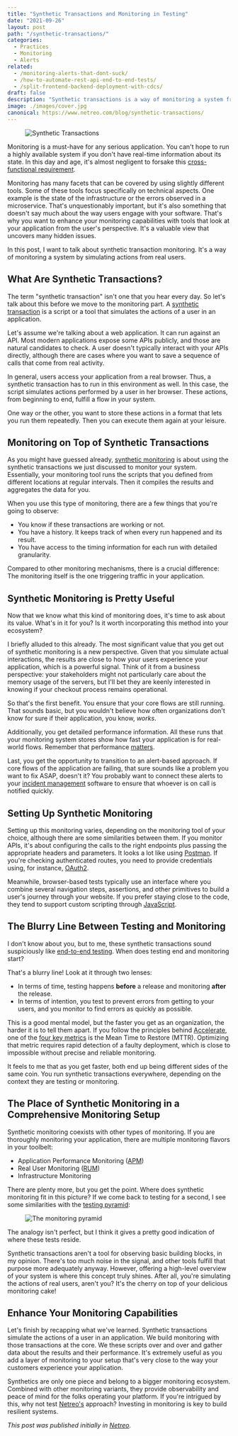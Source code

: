 ```yaml
---
title: "Synthetic Transactions and Monitoring in Testing"
date: "2021-09-26"
layout: post
path: "/synthetic-transactions/"
categories:
  - Practices
  - Monitoring
  - Alerts
related:
  - /monitoring-alerts-that-dont-suck/
  - /how-to-automate-rest-api-end-to-end-tests/
  - /split-frontend-backend-deployment-with-cdcs/
draft: false
description: "Synthetic transactions is a way of monitoring a system from the perspective of the users interacting with it. Let's learn about its benefits."
image: ./images/cover.jpg 
canonical: https://www.netreo.com/blog/synthetic-transactions/
---
```


<figure class="figure figure--left">
  <img src="./images/cover.jpg" alt="Synthetic Transactions" />
</figure>

Monitoring is a must-have for any serious application. You can't hope to run a highly available system if you don't have real-time information about its state. In this day and age, it's almost negligent to forsake this [cross-functional requirement](https://en.wikipedia.org/wiki/Non-functional_requirement).

Monitoring has many facets that can be covered by using slightly different tools. Some of these tools focus specifically on technical aspects. One example is the state of the infrastructure or the errors observed in a microservice. That's unquestionably important, but it's also something that doesn't say much about the way users engage with your software. That's why you want to enhance your monitoring capabilities with tools that look at your application from the user's perspective. It's a valuable view that uncovers many hidden issues. 

In this post, I want to talk about synthetic transaction monitoring. It's a way of monitoring a system by simulating actions from real users.

## What Are Synthetic Transactions?

The term "synthetic transaction" isn't one that you hear every day. So let's talk about this before we move to the monitoring part. A [synthetic transaction](https://www.sciencedirect.com/topics/computer-science/synthetic-transaction) is a script or a tool that simulates the actions of a user in an application. 

Let's assume we're talking about a web application. It can run against an API. Most modern applications expose some APIs publicly, and those are natural candidates to check. A user doesn't typically interact with your APIs directly, although there are cases where you want to save a sequence of calls that come from real activity. 

In general, users access your application from a real browser. Thus, a synthetic transaction has to run in this environment as well. In this case, the script simulates actions performed by a user in her browser. These actions, from beginning to end, fulfill a flow in your system. 

One way or the other, you want to store these actions in a format that lets you run them repeatedly. Then you can execute them again at your leisure.

## Monitoring on Top of Synthetic Transactions

As you might have guessed already, [synthetic monitoring](https://en.wikipedia.org/wiki/Synthetic_monitoring) is about using the synthetic transactions we just discussed to monitor your system. Essentially, your monitoring tool runs the scripts that you defined from different locations at regular intervals. Then it compiles the results and aggregates the data for you. 

When you use this type of monitoring, there are a few things that you're going to observe:

*   You know if these transactions are working or not.
*   You have a history. It keeps track of when every run happened and its result.
*   You have access to the timing information for each run with detailed granularity.

Compared to other monitoring mechanisms, there is a crucial difference: The monitoring itself is the one triggering traffic in your application.

## Synthetic Monitoring is Pretty Useful

Now that we know what this kind of monitoring does, it's time to ask about its value. What's in it for you? Is it worth incorporating this method into your ecosystem? 

I briefly alluded to this already. The most significant value that you get out of synthetic monitoring is a new perspective. Given that you simulate actual interactions, the results are close to how your users experience your application, which is a powerful signal. Think of it from a business perspective: your stakeholders might not particularly care about the memory usage of the servers, but I'll bet they are keenly interested in knowing if your checkout process remains operational. 

So that's the first benefit. You ensure that your core flows are still running. That sounds basic, but you wouldn't believe how often organizations don't know for sure if their application, you know, _works_. 

Additionally, you get detailed performance information. All these runs that your monitoring system stores show how fast your application is for real-world flows. Remember that performance [matters](https://www.gigaspaces.com/blog/amazon-found-every-100ms-of-latency-cost-them-1-in-sales). 

Last, you get the opportunity to transition to an alert-based approach. If core flows of the application are failing, that sure sounds like a problem you want to fix ASAP, doesn't it? You probably want to connect these alerts to your [incident management](https://en.wikipedia.org/wiki/Incident_management) software to ensure that whoever is on call is notified quickly.

## Setting Up Synthetic Monitoring

Setting up this monitoring varies, depending on the monitoring tool of your choice, although there are some similarities between them. If you monitor APIs, it's about configuring the calls to the right endpoints plus passing the appropriate headers and parameters. It looks a lot like using [Postman](https://www.postman.com/). If you're checking authenticated routes, you need to provide credentials using, for instance, [OAuth2](https://oauth.net/2/). 

Meanwhile, browser-based tests typically use an interface where you combine several navigation steps, assertions, and other primitives to build a user's journey through your website. If you prefer staying close to the code, they tend to support custom scripting through [JavaScript](https://developer.mozilla.org/en-US/docs/Web/JavaScript).

## The Blurry Line Between Testing and Monitoring

I don't know about you, but to me, these synthetic transactions sound suspiciously like [end-to-end testing](https://www.browserstack.com/guide/end-to-end-testing). When does testing end and monitoring start? 

That's a blurry line! Look at it through two lenses:

*   In terms of time, testing happens **before** a release and monitoring **after** the release.
*   In terms of intention, you test to prevent errors from getting to your users, and you monitor to find errors as quickly as possible.

This is a good mental model, but the faster you get as an organization, the harder it is to tell them apart. If you follow the principles behind [Accelerate](https://itrevolution.com/accelerate-book/), one of the [four key metrics](https://www.thoughtworks.com/radar/techniques/four-key-metrics) is the Mean Time to Restore (MTTR). Optimizing that metric requires rapid detection of a faulty deployment, which is close to impossible without precise and reliable monitoring. 

It feels to me that as you get faster, both end up being different sides of the same coin. You run synthetic transactions everywhere, depending on the context they are testing or monitoring.

## The Place of Synthetic Monitoring in a Comprehensive Monitoring Setup

Synthetic monitoring coexists with other types of monitoring. If you are thoroughly monitoring your application, there are multiple monitoring flavors in your toolbelt:

*   Application Performance Monitoring ([APM](https://en.wikipedia.org/wiki/Application_performance_management))
*   Real User Monitoring ([RUM](https://en.wikipedia.org/wiki/Real_user_monitoring))
*   Infrastructure Monitoring

There are plenty more, but you get the point. Where does synthetic monitoring fit in this picture? If we come back to testing for a second, I see some similarities with the [testing pyramid](https://martinfowler.com/bliki/TestPyramid.html): 

<figure class="figure">
  <img src="./images/monitoring-pyramid.png" alt="The monitoring pyramid" />
</figure>

The analogy isn't perfect, but I think it gives a pretty good indication of where these tests reside.

Synthetic transactions aren't a tool for observing basic building blocks, in my opinion. There's too much noise in the signal, and other tools fulfill that purpose more adequately anyway. However, offering a high-level overview of your system is where this concept truly shines. After all, you're simulating the actions of real users, aren't you? It's the cherry on top of your delicious monitoring cake!

## Enhance Your Monitoring Capabilities

Let's finish by recapping what we've learned. Synthetic transactions simulate the actions of a user in an application. We build monitoring with those transactions at the core. We these scripts over and over and gather data about the results and their performance. It's extremely useful as you add a layer of monitoring to your setup that's very close to the way your customers experience your application. 

Synthetics are only one piece and belong to a bigger monitoring ecosystem. Combined with other monitoring variants, they provide observability and peace of mind for the folks operating your platform. If you're intrigued by this, why not test [Netreo's](https://www.netreo.com/platform/) approach? Investing in monitoring is key to build resilient systems.


*This post was published initially in [Netreo](https://www.netreo.com/blog/synthetic-transactions/).*
